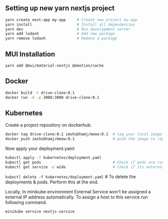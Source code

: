 ## Setting up new yarn nextjs project

```bash
yarn create next-app my-app     # Create new project my-app
yarn install                    # Install all dependencies
yarn dev                        # Run development server
yarn add lodash                 # Add new package
yarn remove lodash              # Remove a package
```

## MUI Installation

```bash
yarn add @mui/material-nextjs @emotion/cache
```

## Docker

```bash
docker build -t drive-clone:0.1
docker run -d -p 3000:3000 drive-clone:0.1
```

## Kubernetes

Create a project repository on dockerhub.

```bash
docker tag drive-clone:0.1 imshubhamj/meow:0.1  # tag your local image with repo name
docker push imshubhamj/meow:0.1                 # push the image to repo
```

Now apply your deployment.yaml

```bash
kubectl apply -f kubernetes/deployment.yaml
kubectl get pods                                # Check if pods are running
kubectl get service -o wide                     # Check if its external service
```

`kubectl delete -f kubernetes/deployment.yaml` # To delete the deployments & pods. Perform this at the end.

Locally, In minikube environment External Service won't be assigned a external IP address automatically.
To assign a host to this service run following command.

```bash
minikube service nextjs-service
```
